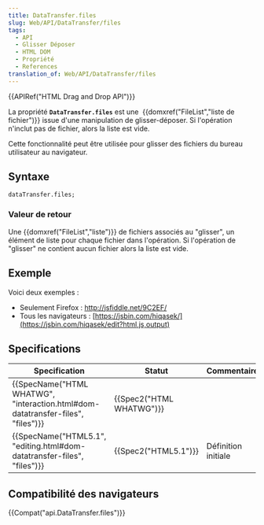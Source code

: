 ```yaml
---
title: DataTransfer.files
slug: Web/API/DataTransfer/files
tags:
  - API
  - Glisser Déposer
  - HTML DOM
  - Propriété
  - References
translation_of: Web/API/DataTransfer/files
---
```

{{APIRef("HTML Drag and Drop API")}}

La propriété **`DataTransfer.files`** est une  {{domxref("FileList","liste de fichier")}} issue d'une manipulation de glisser-déposer. Si l'opération n'inclut pas de fichier, alors la liste est vide.

Cette fonctionnalité peut être utilisée pour glisser des fichiers du bureau utilisateur au navigateur.

## Syntaxe

    dataTransfer.files;

### Valeur de retour

Une {{domxref("FileList","liste")}} de fichiers associés au "glisser", un élément de liste pour chaque fichier dans l'opération. Si l'opération de "glisser" ne contient aucun fichier alors la liste est vide.

## Exemple

Voici deux exemples :

- Seulement Firefox : <http://jsfiddle.net/9C2EF/>
- Tous les navigateurs : [https://jsbin.com/hiqasek/](https://jsbin.com/hiqasek/edit?html,js,output)

## Specifications

| Specification                                                                                            | Statut                           | Commentaire         |
| -------------------------------------------------------------------------------------------------------- | -------------------------------- | ------------------- |
| {{SpecName("HTML WHATWG", "interaction.html#dom-datatransfer-files", "files")}} | {{Spec2("HTML WHATWG")}} |                     |
| {{SpecName("HTML5.1", "editing.html#dom-datatransfer-files", "files")}}         | {{Spec2("HTML5.1")}}     | Définition initiale |

## Compatibilité des navigateurs

{{Compat("api.DataTransfer.files")}}
